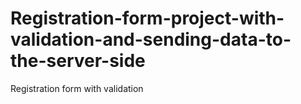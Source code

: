 # Registration-form-project-with-validation-and-sending-data-to-the-server-side
Registration form with validation
